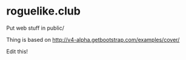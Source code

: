 # roguelike.club

Put web stuff in public/

Thing is based on http://v4-alpha.getbootstrap.com/examples/cover/

Edit this!